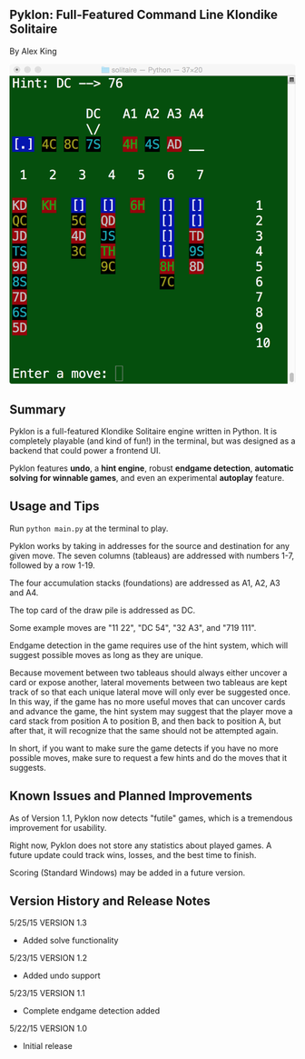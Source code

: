 Pyklon: Full-Featured Command Line Klondike Solitaire
-----------------------------------------------------
By Alex King

<img src="screen.png">

Summary
-------
Pyklon is a full-featured Klondike Solitaire engine written in Python. It is 
completely playable (and kind of fun!) in the terminal, but was designed as a 
backend that could power a frontend UI.

Pyklon features <b>undo</b>, a <b>hint engine</b>, robust <b>endgame detection</b>,
<b>automatic solving for winnable games</b>, and even an experimental <b>autoplay</b>
feature.

Usage and Tips
--------------

Run <code>python main.py</code> at the terminal to play.

Pyklon works by taking in addresses for the source and destination for any 
given move. The seven columns (tableaus) are addressed with numbers 1-7, followed
by a row 1-19. 

The four accumulation stacks (foundations) are addressed as A1, A2, A3 and A4.

The top card of the draw pile is addressed as DC.

Some example moves are "11 22", "DC 54", "32 A3", and "719 111".

Endgame detection in the game requires use of the hint system, which will suggest
possible moves as long as they are unique.

Because movement between two tableaus should always either uncover a card or expose
another, lateral movements between two tableaus are kept track of so that each
unique lateral move will only ever be suggested once. In this way, if the game has no more
useful moves that can uncover cards and advance the game, the hint system may 
suggest that the player move a card stack from
position A to position B, and then back to position A, but after that, it will
recognize that the same should not be attempted again.

In short, if you want to make sure the game detects if you have no more possible
moves, make sure to request a few hints and do the moves that it suggests.


Known Issues and Planned Improvements
-------------------------------------

As of Version 1.1, Pyklon now detects "futile" games, which is a tremendous 
improvement for usability.

Right now, Pyklon does not store any statistics about played games. A future 
update could track wins, losses, and the best time to finish.

Scoring (Standard Windows) may be added in a future version.


Version History and Release Notes
---------------------------------

5/25/15 VERSION 1.3
- Added solve functionality

5/23/15 VERSION 1.2
  - Added undo support

5/23/15 VERSION 1.1
  - Complete endgame detection added

5/22/15 VERSION 1.0
  - Initial release
